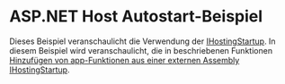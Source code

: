 # <a name="aspnet-hosting-startup-sample"></a>ASP.NET Host Autostart-Beispiel

Dieses Beispiel veranschaulicht die Verwendung der [IHostingStartup](https://docs.microsoft.com/dotnet/api/microsoft.aspnetcore.hosting.ihostingstartup). In diesem Beispiel wird veranschaulicht, die in beschriebenen Funktionen [Hinzufügen von app-Funktionen aus einer externen Assembly IHostingStartup](https://docs.microsoft.com/aspnet/core/hosting/ihostingstartup).
